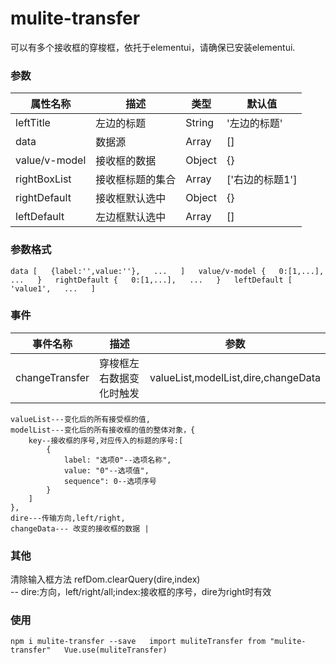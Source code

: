 <!--
 * @Author: zfz
 * @Date: 2021-11-12 14:16:29
 * @LastEditors: zfz
 * @LastEditTime: 2021-11-18 11:33:20
 * @Description: update
-->
# mulite-transfer
可以有多个接收框的穿梭框，依托于elementui，请确保已安装elementui.

### 参数
|  属性名称|  描述 | 类型 | 默认值 |
| --- | --- | --- | --- |
| leftTitle | 左边的标题 | String | '左边的标题' |
| data | 数据源 | Array | [] |
| value/v-model | 接收框的数据 | Object | {} |
| rightBoxList | 接收框标题的集合  | Array | ['右边的标题1'] |
| rightDefault | 接收框默认选中  | Object | {} |
| leftDefault | 左边框默认选中  | Array | [] |  
### 参数格式
`
data [  
    {label:'',value:''},  
    ...  
]  
value/v-model {  
    0:[1,...],  
    ...  
}  
rightDefault {  
    0:[1,...],  
    ...  
}  
leftDefault [  
    'value1',  
    ...  
]
`
### 事件

|  事件名称|  描述  | 参数 |
| --- | --- | --- |
| changeTransfer | 穿梭框左右数据变化时触发 |   valueList,modelList,dire,changeData  
    valueList---变化后的所有接受框的值,
    modelList---变化后的所有接收框的值的整体对象，{  
        key--接收框的序号,对应传入的标题的序号:[  
            {  
                label: "选项0"--选项名称",  
                value: "0"--选项值",  
                sequence": 0--选项序号  
            }  
        ]  
    },  
    dire---传输方向,left/right,  
    changeData--- 改变的接收框的数据 |

### 其他
清除输入框方法 refDom.clearQuery(dire,index)  
-- dire:方向，left/right/all;index:接收框的序号，dire为right时有效

### 使用
`
npm i mulite-transfer --save  
import muliteTransfer from "mulite-transfer"  
Vue.use(muliteTransfer)
`